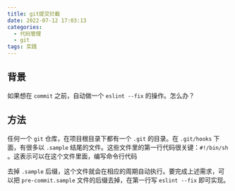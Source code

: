 ```yaml
---
title: git提交拦截
date: 2022-07-12 17:03:13
categories:
  - 代码管理
  - git
tags: 实践
---
```


<div></div>

<!-- more -->

## 背景

如果想在 `commit` 之前，自动做一个 `eslint --fix` 的操作。怎么办？

## 方法

任何一个 `git` 仓库，在项目根目录下都有一个 `.git` 的目录。在 `.git/hooks` 下面，有很多以 `.sample` 结尾的文件。这些文件里的第一行代码很关键：`#!/bin/sh` 。这表示可以在这个文件里面，编写命令行代码

去掉 `.sample` 后缀，这个文件就会在相应的周期自动执行。要完成上述需求，可以把 `pre-commit.sample` 文件的后缀去掉，在第一行写 `eslint --fix` 即可实现。
